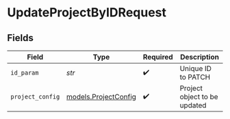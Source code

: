 # UpdateProjectByIDRequest


## Fields

| Field                                              | Type                                               | Required                                           | Description                                        |
| -------------------------------------------------- | -------------------------------------------------- | -------------------------------------------------- | -------------------------------------------------- |
| `id_param`                                         | *str*                                              | :heavy_check_mark:                                 | Unique ID to PATCH                                 |
| `project_config`                                   | [models.ProjectConfig](../models/projectconfig.md) | :heavy_check_mark:                                 | Project object to be updated                       |